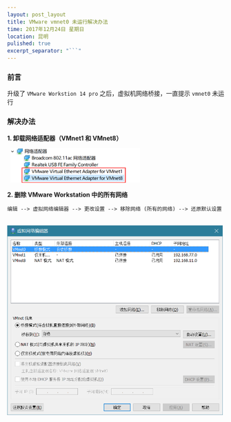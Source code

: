 ```yaml
---
layout: post_layout
title: VMware vmnet0 未运行解决办法
time: 2017年12月24日 星期日
location: 昆明
pulished: true
excerpt_separator: "```"
---
```


### 前言

升级了 `VMware Workstion 14 pro` 之后，虚拟机网络桥接，一直提示 `vmnet0` 未运行

### 解决办法

**1. 卸载网络适配器（VMnet1 和 VMnet8）**

&nbsp;
<img src="/assets/post_pictures/delete_network_dev.png" width="300">
&nbsp;

**2. 删除 VMware Workstation 中的所有网络**

   `编辑 --> 虚拟网络编辑器 --> 更改设置 --> 移除网络 (所有的网络) --> 还原默认设置`

&nbsp;
<img src="/assets/post_pictures/VMware_network_success.png" width="500">
&nbsp;

